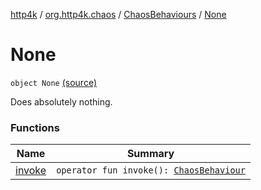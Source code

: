 [http4k](../../../index.md) / [org.http4k.chaos](../../index.md) / [ChaosBehaviours](../index.md) / [None](./index.md)

# None

`object None` [(source)](https://github.com/http4k/http4k/blob/master/http4k-testing-chaos/src/main/kotlin/org/http4k/chaos/ChaosBehaviours.kt#L136)

Does absolutely nothing.

### Functions

| Name | Summary |
|---|---|
| [invoke](invoke.md) | `operator fun invoke(): `[`ChaosBehaviour`](../../-chaos-behaviour.md) |
